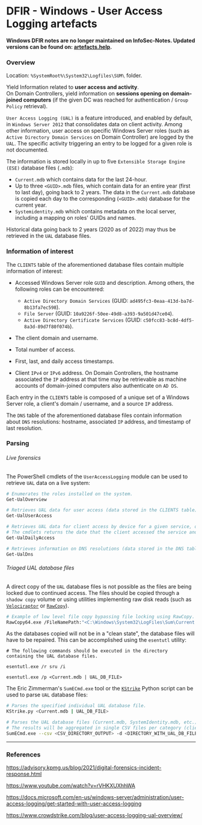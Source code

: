 # DFIR - Windows - User Access Logging artefacts

**Windows DFIR notes are no longer maintained on InfoSec-Notes. Updated versions can be found on: [artefacts.help](https://artefacts.help/).**

### Overview

Location: `%SystemRoot%\System32\Logfiles\SUM\` folder.

Yield Information related to **user access and activity**. <br>
On Domain Controllers, yield information on **sessions opening on domain-joined
computers** (if the given DC was reached for authentication / `Group Policy`
retrieval).

`User Access Logging (UAL)` is a feature introduced, and enabled by default, in
`Windows Server 2012` that consolidates data on client activity. Among other
information, user access on specific Windows Server roles (such as
`Active Directory Domain Services` on Domain Controller) are logged by the
`UAL`. The specific activity triggering an entry to be logged for a given role
is not documented.

The information is stored locally in up to five
`Extensible Storage Engine (ESE)` database files (`.mdb`):
  - `Current.mdb` which contains data for the last 24-hour.
  - Up to three `<GUID>.mdb` files, which contain data for an entire year
    (first to last day), going back to 2 years. The data in the `Current.mdb`
    database is copied each day to the corresponding (`<GUID>.mdb`) database
    for the current year.
  - `Systemidentity.mdb` which contains metadata on the local server, including
    a mapping on roles' GUIDs and names.

Historical data going back to 2 years (2020 as of 2022) may thus be retrieved
in the `UAL` database files.

### Information of interest

The `CLIENTS` table of the aforementioned database files contain multiple
information of interest:
  - Accessed Windows Server role `GUID` and description. Among others, the
    following roles can be encountered:
      - `Active Directory Domain Services` (GUID:
        `ad495fc3-0eaa-413d-ba7d-8b13fa7ec598`).
      - `File Server` (GUID: `10a9226f-50ee-49d8-a393-9a501d47ce04`).
      - `Active Directory Certificate Services` (GUID:
        `c50fcc83-bc8d-4df5-8a3d-89d7f80f074b`).

  - The client domain and username.

  - Total number of access.

  - First, last, and daily access timestamps.

  - Client `IPv4` or `IPv6` address. On Domain Controllers, the hostname
    associated the `IP` address at that time may be retrievable as machine
    accounts of domain-joined computers also authenticate on `AD DS`.

Each entry in the `CLIENTS` table is composed of a unique set of a Windows
Server role, a client's domain / username, and a source `IP` address.

The `DNS` table of the aforementioned database files contain information about
`DNS` resolutions: hostname, associated `IP` address, and timestamp of last
resolution.

### Parsing

###### Live forensics

The PowerShell cmdlets of the `UserAccessLogging` module can be used to
retrieve `UAL` data on a live system:

```bash
# Enumerates the roles installed on the system.
Get-UalOverview

# Retrieves UAL data for user access (data stored in the CLIENTS table).
Get-UalUserAccess

# Retrieves UAL data for client access by device for a given service, ordered by date (data stored in the CLIENTS table).
# The cmdlets returns the date that the client accessed the service and how many times the client accessed the service during that day.
Get-UalDailyAccess

# Retrieves information on DNS resolutions (data stored in the DNS table).
Get-UalDns
```

###### Triaged UAL database files

A direct copy of the `UAL` database files is not possible as the files are
being locked due to continued access. The files should be copied through a
`shadow copy` volume or using utilities implementing raw disk reads (such as
[`Velociraptor`](https://github.com/Velocidex/velociraptor) or
[`RawCopy`](https://github.com/jschicht/RawCopy)).

```bash
# Example of low level file copy bypassing file locking using RawCopy.
RawCopy64.exe /FileNamePath:"<C:\Windows\System32\LogFiles\Sum\Current.mdb | UAL_DB_FILE>" /OutputPath:"<OUTPUT_DIRECTORY>"
```

As the databases copied will not be in a "clean state", the database files will
have to be repaired. This can be accomplished using the `esentutl` utility:

```
# The following commands should be executed in the directory containing the UAL database files.

esentutl.exe /r sru /i

esentutl.exe /p <Current.mdb | UAL_DB_FILE>
```

The Eric Zimmerman's `SumECmd.exe` tool or
the [`KStrike`](https://github.com/brimorlabs/KStrike) Python script can be
used to parse `UAL` database files:

```bash
# Parses the specified individual UAL database file.
KStrike.py <Current.mdb | UAL_DB_FILE>

# Parses the UAL database files (Current.mdb, SystemIdentity.mdb, etc.) in the specified directory.
# The results will be aggregated in single CSV files per category (client access, DNS requests, etc.).
SumECmd.exe --csv <CSV_DIRECTORY_OUTPUT> -d <DIRECTORY_WITH_UAL_DB_FILES>
```

--------------------------------------------------------------------------------

### References

https://advisory.kpmg.us/blog/2021/digital-forensics-incident-response.html

https://www.youtube.com/watch?v=rVHKXUXhhWA

https://docs.microsoft.com/en-us/windows-server/administration/user-access-logging/get-started-with-user-access-logging

https://www.crowdstrike.com/blog/user-access-logging-ual-overview/
